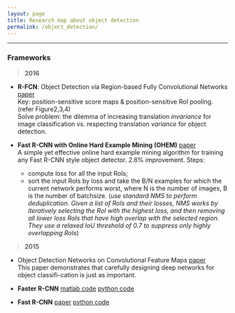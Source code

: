 ```yaml
---
layout: page
title: Research map about object detection
permalink: /object_detection/
---
```


------

### Frameworks

> **2016**

* **R-FCN**: Object Detection via Region-based Fully Convolutional Networks
[paper](http://arxiv.org/abs/1605.06409)  
Key: position-sensitive score maps & position-sensitive RoI pooling. (refer Figure2,3,4)  
Solve problem: the dilemma of increasing translation *invariance* for image classification vs. respecting translation *variance* for object detection.

* **Fast R-CNN with Online Hard Example Mining (OHEM)** 
[paper](http://arxiv.org/abs/1604.03540)  
A simple yet effective online hard example mining algorithm for training any Fast R-CNN style object detector. 2.6% improvement. Steps:  
	+ compute loss for all the input RoIs;  
	+ sort the input RoIs by loss and take the B/N examples for which the current network performs worst, where N is the number of images, B is the number of batchsize. (*use standard NMS to perform deduplication. Given a list of RoIs and their losses, NMS works by iteratively selecting the RoI with the highest loss, and then removing all lower loss RoIs that have high overlap with the selected region. They use a relaxed IoU threshold of 0.7 to suppress only highly overlapping RoIs*)

> **2015**

* Object Detection Networks on Convolutional Feature Maps
[paper](http://arxiv.org/abs/1504.06066)  
This paper demonstrates that carefully designing deep networks for object classifi-cation is just as important.

* **Faster R-CNN**
[matlab code](https://github.com/ShaoqingRen/faster_rcnn)
[python code](https://github.com/rbgirshick/py-faster-rcnn)


* **Fast R-CNN**
[paper]()
[python code](https://github.com/rbgirshick/fast-rcnn)

###

